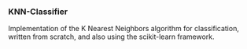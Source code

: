 ### KNN-Classifier

Implementation of the K Nearest Neighbors algorithm for classification, written from scratch, and also using the scikit-learn framework.
